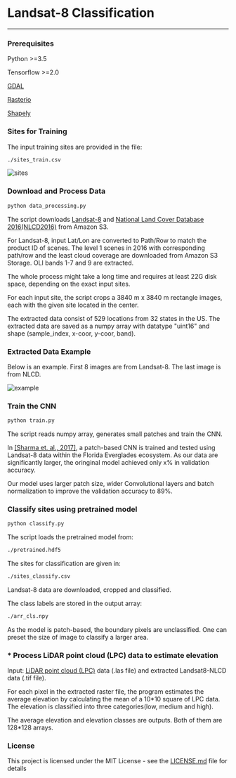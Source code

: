 # Landsat-8 Classification

---------------------

### Prerequisites

Python >=3.5

Tensorflow >=2.0

[GDAL](https://gdal.org/)

[Rasterio](https://github.com/mapbox/rasterio/)

[Shapely](https://github.com/Toblerity/Shapely/)

### Sites for Training

The input training sites are provided in the file:

```bash
./sites_train.csv
```

![sites](https://github.com/jinglun-cn/landsat-classification/blob/master/figure/sites.jpg?raw=true)

### Download and Process Data

```bash
python data_processing.py
```

The script downloads [Landsat-8](https://www.usgs.gov/land-resources/nli/landsat/landsat-8?qt-science_support_page_related_con=0#qt-science_support_page_related_con) and [National Land Cover Database 2016(NLCD2016)](https://www.mrlc.gov/national-land-cover-database-nlcd-2016) from Amazon S3.

For Landsat-8, input Lat/Lon are converted to Path/Row to match
the product ID of scenes. The level 1 scenes in 2016 with corresponding path/row and the least cloud coverage are downloaded from Amazon S3 Storage. OLI bands 1-7 and 9 are extracted.

The whole process might take a long time and requires at least 22G disk space, depending on the exact input sites.

For each input site, the script crops a 3840 m x 3840 m rectangle images, each with the given site located in the center.

The extracted data consist of 529 locations from 32 states in the US. The extracted data are saved as a numpy array with datatype "uint16" and shape (sample_index, x-coor, y-coor, band). 


### Extracted Data Example


Below is an example. First 8 images are from Landsat-8. The last image is from NLCD.

![example](https://github.com/jinglun-cn/landsat-classification/blob/master/figure/example.png?raw=true)

### Train the CNN

```bash
python train.py
```

The script reads numpy array, generates small patches and train the CNN.

In [[Sharma et. al., 2017]](https://www.sciencedirect.com/science/article/pii/S0893608017301806), a patch-based CNN is trained and tested using Landsat-8 data within the Florida Everglades ecosystem. As our data are significantly larger, the oringinal model achieved only x% in validation accuracy. 

Our model uses larger patch size, wider Convolutional layers and batch normalization to improve the validation accuracy to 89%.

### Classify sites using pretrained model

```bash
python classify.py
```

The script loads the pretrained model from:

```bash
./pretrained.hdf5
```

The sites for classification are given in:

```bash
./sites_classify.csv
```

Landsat-8 data are downloaded, cropped and classified.

The class labels are stored in the output array:

```bash
./arr_cls.npy
```

As the model is patch-based, the boundary pixels are unclassified. One can preset the size of image to classify a larger area.


### * Process LiDAR point cloud (LPC) data to estimate elevation
Input: [LiDAR point cloud (LPC)](https://viewer.nationalmap.gov/basic/) data (.las file) and extracted Landsat8-NLCD data (.tif file).

For each pixel in the extracted raster file, the program estimates
the average elevation by calculating the mean of a 10*10 square
of LPC data. The elevation is classified into three categories(low, medium and high).

The average elevation and elevation classes are outputs. Both of
them are 128*128 arrays.

### License

This project is licensed under the MIT License - see the [LICENSE.md](LICENSE.md) file for details
